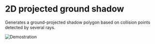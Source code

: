 # 2D projected ground shadow

Generates a ground-projected shadow polygon based on collision points detected by several rays.

![Demostration](https://imgur.com/a/SK6eXQx)